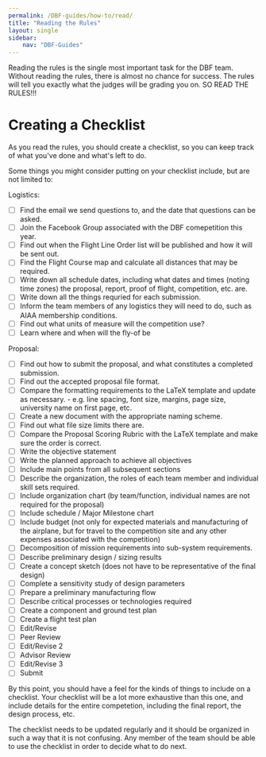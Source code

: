 ```yaml
---
permalink: /DBF-guides/how-to/read/
title: "Reading the Rules"
layout: single
sidebar:
    nav: "DBF-Guides"
---
```



Reading the rules is the single most important task for the DBF team.  Without reading the rules, there is almost no chance for success.  The rules will tell you exactly what the judges will be grading you on. SO READ THE RULES!!!

# Creating a Checklist

As you read the rules, you should create a checklist, so you can keep track of what you've done and what's left to do.

Some things you might consider putting on your checklist include, but are not limited to:

Logistics:
- [ ] Find the email we send questions to, and the date that questions can be asked.
- [ ] Join the Facebook Group associated with the DBF comepetition this year.
- [ ] Find out when the Flight Line Order list will be published and how it will be sent out.
- [ ] Find the Flight Course map and calculate all distances that may be required.
- [ ] Write down all schedule dates, including what dates and times (noting time zones) the proposal, report, proof of flight, competition, etc. are.
- [ ] Write down all the things requried for each submission.
- [ ] Inform the team members of any logistics they will need to do, such as AIAA membership conditions.
- [ ] Find out what units of measure will the competition use?
- [ ] Learn where and when will the fly-of be

Proposal:
- [ ] Find out how to submit the proposal, and what constitutes a completed submission.
- [ ] Find out the accepted proposal file format.
- [ ] Compare the formatting requirements to the LaTeX template and update as necessary.
      - e.g. line spacing, font size, margins, page size, university name on first page, etc.
- [ ] Create a new document with the appropriate naming scheme.
- [ ] Find out what file size limits there are.
- [ ] Compare the Proposal Scoring Rubric with the LaTeX template and make sure the order is correct.
- [ ] Write the objective statement
- [ ] Write the planned approach to achieve all objectives
- [ ] Include main points from all subsequent sections
- [ ] Describe the organization, the roles of each team member and individual skill sets required.
- [ ] Include organization chart (by team/function, individual names are not required for the proposal)
- [ ] Include schedule / Major Milestone chart
- [ ] Include budget (not only for expected materials and manufacturing of the airplane, but for travel to the competition site and any other expenses associated with the competition)
- [ ] Decomposition of mission requirements into sub-system requirements.
- [ ] Describe preliminary design / sizing results
- [ ] Create a concept sketch (does not have to be representative of the final design)
- [ ] Complete a sensitivity study of design parameters
- [ ] Prepare a preliminary manufacturing flow
- [ ] Describe critical processes or technologies required
- [ ] Create a component and ground test plan
- [ ] Create a flight test plan
- [ ] Edit/Revise
- [ ] Peer Review
- [ ] Edit/Revise 2
- [ ] Advisor Review
- [ ] Edit/Revise 3
- [ ] Submit

By this point, you should have a feel for the kinds of things to include on a checklist.  Your checklist will be a lot more exhaustive than this one, and include details for the entire competetion, including the final report, the design process, etc.

The checklist needs to be updated regularly and it should be organized in such a way that it is not confusing.  Any member of the team should be able to use the checklist in order to decide what to do next.
